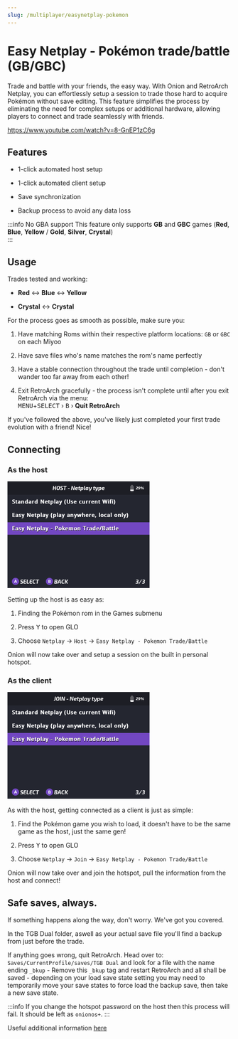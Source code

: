 ```yaml
---
slug: /multiplayer/easynetplay-pokemon
---
```



# Easy Netplay - Pokémon trade/battle (GB/GBC)

Trade and battle with your friends, the easy way. With Onion and RetroArch Netplay, you can effortlessly setup a session to trade those hard to acquire Pokémon without save editing. This feature simplifies the process by eliminating the need for complex setups or additional hardware, allowing players to connect and trade seamlessly with friends.

https://www.youtube.com/watch?v=8-GnEP1zC6g

## Features

- 1-click automated host setup

- 1-click automated client setup

- Save synchronization

- Backup process to avoid any data loss

:::info No GBA support
This feature only supports **GB** and **GBC** games (**Red**, **Blue**, **Yellow** / **Gold**, **Silver**, **Crystal**)  
:::


## Usage

Trades tested and working:

- **Red** ↔ **Blue** ↔ **Yellow**

- **Crystal** ↔ **Crystal**

For the process goes as smooth as possible, make sure you:


1. Have matching Roms within their respective platform locations: `GB` or `GBC` on each Miyoo

2. Have save files who's name matches the rom's name perfectly

3. Have a stable connection throughout the trade until completion - don't wander too far away from each other!

4. Exit RetroArch gracefully - the process isn't complete until after you exit RetroArch via the menu:  
   <kbd>MENU</kbd>+<kbd>SELECT</kbd> › <kbd>B</kbd> › <b>Quit RetroArch</b>

If you've followed the above, you've likely just completed your first trade evolution with a friend! Nice!


## Connecting

### As the host

![](./assets/Netplay-pokemon-host.png)

Setting up the host is as easy as:

1. Finding the Pokémon rom in the Games submenu

2. Press <kbd>Y</kbd> to open GLO

3. Choose `Netplay` -> `Host` -> `Easy Netplay - Pokemon Trade/Battle`
 
Onion will now take over and setup a session on the built in personal hotspot.


### As the client

![](./assets/Netplay-pokemon-join.png)

As with the host, getting connected as a client is just as simple:

1. Find the Pokémon game you wish to load, it doesn't have to be the same game as the host, just the same gen!

2. Press <kbd>Y</kbd> to open GLO

3. Choose `Netplay` -> `Join` -> `Easy Netplay - Pokemon Trade/Battle`
 
Onion will now take over and join the hotspot, pull the information from the host and connect! 


## Safe saves, always.

If something happens along the way, don't worry. We've got you covered. 

In the TGB Dual folder, aswell as your actual save file you'll find a backup from just before the trade.

If anything goes wrong, quit RetroArch. Head over to: `Saves/CurrentProfile/saves/TGB Dual` and look for a file with the name ending `_bkup` - Remove this `_bkup` tag and restart RetroArch and all shall be saved - depending on your load save state setting you may need to temporarily move your save states to force load the backup save, then take a new save state.

:::info
If you change the hotspot password on the host then this process will fail. It should be left as `onionos+`.
:::

Useful additional information [here](https://github.com/OnionUI/Onion/pull/1007)
